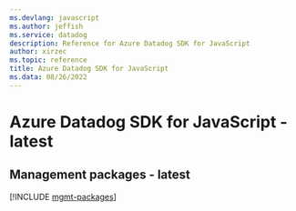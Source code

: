 ```yaml
---
ms.devlang: javascript
ms.author: jeffish
ms.service: datadog
description: Reference for Azure Datadog SDK for JavaScript
author: xirzec
ms.topic: reference
title: Azure Datadog SDK for JavaScript
ms.data: 08/26/2022
---
```

# Azure Datadog SDK for JavaScript - latest

## Management packages - latest
[!INCLUDE [mgmt-packages](datadog-mgmt-index.md)]